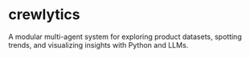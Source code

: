 # crewlytics
A modular multi-agent system for exploring product datasets, spotting trends, and visualizing insights with Python and LLMs.
